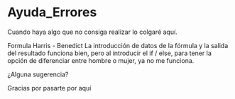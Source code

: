 # Ayuda_Errores
Cuando haya algo que no consiga realizar lo colgaré aquí.

Formula Harris - Benedict
La introducción de datos de la fórmula y la salida del resultado funciona bien,
pero al introducir el if / else, para tener la opción de diferenciar entre hombre o mujer,
ya no me funciona.

¿Alguna sugerencia?

Gracias por pasarte por aquí
